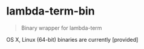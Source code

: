 # lambda-term-bin

> Binary wrapper for lambda-term

OS X, Linux (64-bit) binaries are currently [provided]
